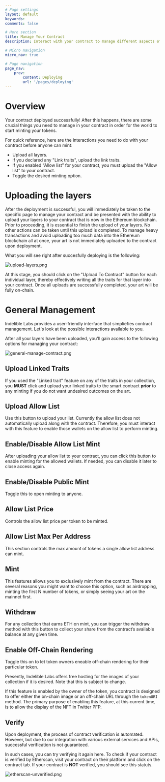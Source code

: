 ```yaml
---
# Page settings
layout: default
keywords:
comments: false

# Hero section
title: Manage Your Contract
description: Interact with your contract to manage different aspects of your minting process and more.

# Micro navigation
micro_nav: true

# Page navigation
page_nav:
    prev:
        content: Deploying
        url: '/pages/deploying'
---
```


# Overview

Your contract deployed successfully! After this happens, there are some crucial things you need to manage in your contract in order for the world to start minting your tokens.

For quick reference, here are the interactions you need to do with your contract before anyone can mint:

- Upload all layers.
- If you declared any "Link traits", upload the link traits.
- If you enabled “Allow list” for your contract, you must upload the "Allow list" to your contract.
- Toggle the desired minting option.

# Uploading the layers

After the deployment is successful, you will immediately be taken to the specific page to manage your contract and be presented with the ability to upload your layers to your contract that is now in the Ethereum blockchain. Prior to proceeding, it is essential to finish the upload of your layers. No other actions can be taken until this upload is completed. To manage heavy transactions and avoid uploading too much data into the Ethereum blockchain all at once, your art is not immediately uploaded to the contract upon deployment.

What you will see right after succesfully deploying is the following:

![upload-layers.png](./assets/upload-layers.png)

At this stage, you should click on the "Upload To Contract" button for each individual layer, thereby effectively writing all the traits for that layer into your contract. Once all uploads are successfully completed, your art will be fully on-chain.

# General Management

Indelible Labs provides a user-friendly interface that simpliefies contract management. Let's look at the possible interactions available to you.

After all your layers have been uploaded, you'll gain access to the following options for managing your contract:

![general-manage-contract.png](./assets/general-manage-contract.png)

## Upload Linked Traits

If you used the "Linked trait" feature on any of the traits in your collection, you **MUST** click and upload your linked traits to the smart contract **prior** to any minting if you do not want undesired outcomes on the art.

## Upload Allow List

Use this button to upload your list. Currently the allow list does not automatically upload along with the contract. Therefore, you must interact with this feature to enable those wallets on the allow list to perform minting.

## Enable/Disable Allow List Mint

After uploading your allow list to your contract, you can click this button to enable minting for the allowed wallets. If needed, you can disable it later to close access again. 

## Enable/Disable Public Mint

Toggle this to open minting to anyone.

## Allow List Price

Controls the allow list price per token to be minted.

## Allow List Max Per Address

This section controls the max amount of tokens a single allow list address can mint.

## Mint

This features allows you to exclusively mint from the contract. There are several reasons you might want to choose this option, such as airdropping, minting the first N number of tokens, or simply seeing your art on the mainnet first.

## Withdraw

For any collection that earns ETH on mint, you can trigger the withdraw method with this button to collect your share from the contract’s available balance at any given time.

## Enable Off-Chain Rendering

Toggle this on to let token owners eneable off-chain rendering for their particular token. 

Presently, Indelible Labs offers free hosting for the images of your collection if it is desired. Note that this is subject to change.

If this feature is enabled by the owner of the token, you contract is designed to offer either the on-chain image or an off-chain URL through the `tokenURI` method. The primary purpose of enabling this feature, at this current time, is to allow the display of the NFT in Twitter PFP. 

## Verify

Upon deployment, the process of contract verification is automated. However, but due to our integration with various external services and APIs, successful verification is not guaranteed.

In such cases, you can try verifying it again here. To check if your contract is verified by Etherscan, visit your contract on their platform and click on the contract tab. If your contract is **NOT** verified, you should see this statuts.

![etherscan-unverified.png](./assets/etherscan-unverified.png)